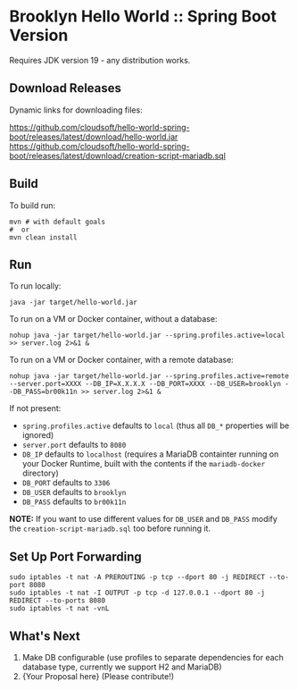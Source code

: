 # Brooklyn Hello World :: Spring Boot Version

Requires JDK version 19 - any distribution works.

## Download Releases

Dynamic links for downloading files:

https://github.com/cloudsoft/hello-world-spring-boot/releases/latest/download/hello-world.jar
https://github.com/cloudsoft/hello-world-spring-boot/releases/latest/download/creation-script-mariadb.sql

## Build

To build run:

```shell
mvn # with default goals
#  or 
mvn clean install 
```

## Run 

To run locally:

```shell
java -jar target/hello-world.jar
```

To run on a VM or Docker container, without a database:

```shell
nohup java -jar target/hello-world.jar --spring.profiles.active=local >> server.log 2>&1 &
```

To run on a VM or Docker container, with a remote database:

```shell
nohup java -jar target/hello-world.jar --spring.profiles.active=remote --server.port=XXXX --DB_IP=X.X.X.X --DB_PORT=XXXX --DB_USER=brooklyn --DB_PASS=br00k11n >> server.log 2>&1 &
```

If not present:

* `spring.profiles.active` defaults to `local` (thus all `DB_*` properties will be ignored)
* `server.port` defaults to `8080`
* `DB_IP` defaults to `localhost` (requires a MariaDB containter running on your Docker Runtime, built with the contents if the `mariadb-docker` directory)
* `DB_PORT` defaults to `3306`
* `DB_USER` defaults to `brooklyn`
* `DB_PASS` defaults to `br00k11n`

**NOTE:** If you want to use different values for `DB_USER` and `DB_PASS` modify the `creation-script-mariadb.sql` too before running it.

## Set Up Port Forwarding

```shell
sudo iptables -t nat -A PREROUTING -p tcp --dport 80 -j REDIRECT --to-port 8080
sudo iptables -t nat -I OUTPUT -p tcp -d 127.0.0.1 --dport 80 -j REDIRECT --to-ports 8080
sudo iptables -t nat -vnL
```

## What's Next

1. Make DB configurable (use profiles to separate dependencies for each database type, currently we support H2 and MariaDB)
2. {Your Proposal here} (Please contribute!)